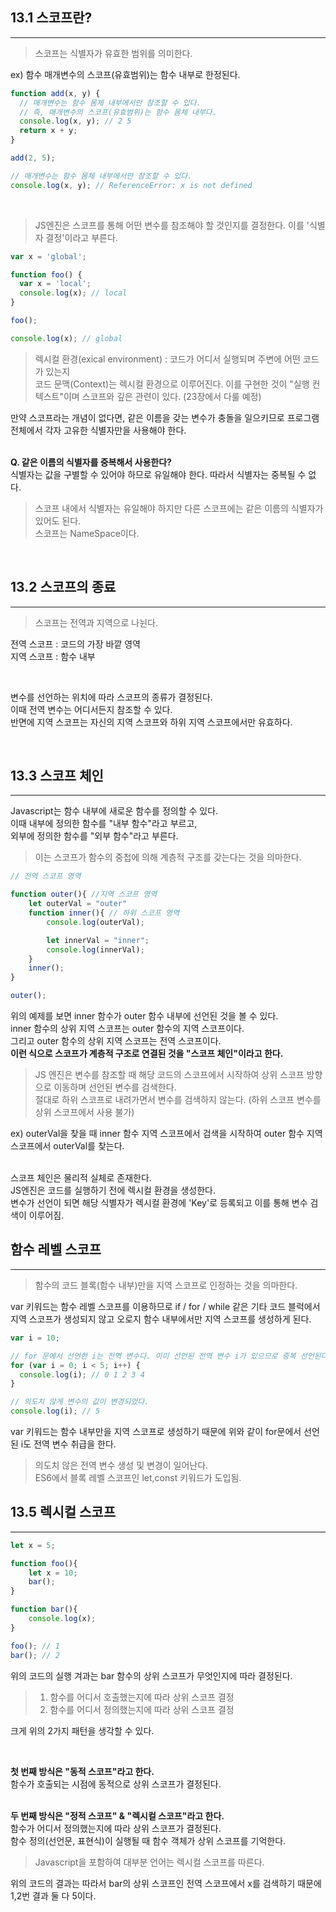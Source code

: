 ## 13.1 스코프란?
---
> 스코프는 식별자가 유효한 범위를 의미한다.

ex) 함수 매개변수의 스코프(유효범위)는 함수 내부로 한정된다.

```javascript
function add(x, y) {
  // 매개변수는 함수 몸체 내부에서만 참조할 수 있다.
  // 즉, 매개변수의 스코프(유효범위)는 함수 몸체 내부다.
  console.log(x, y); // 2 5
  return x + y;
}

add(2, 5);

// 매개변수는 함수 몸체 내부에서만 참조할 수 있다.
console.log(x, y); // ReferenceError: x is not defined
```

<br>

> JS엔진은 스코프를 통해 어떤 변수를 참조해야 할 것인지를 결정한다. 이를 '식별자 결정'이라고 부른다.
> 
```javascript
var x = 'global';

function foo() {
  var x = 'local';
  console.log(x); // local
}

foo();

console.log(x); // global
```

> 렉시컬 환경(exical environment) : 코드가 어디서 실행되며 주변에 어떤 코드가 있는지<br>
> 코드 문맥(Context)는 렉시컬 환경으로 이루어진다. 이를 구현한 것이 "실행 컨텍스트"이며 스코프와 깊은 관련이 있다. (23장에서 다룰 예정)<br>

만약 스코프라는 개념이 없다면, 같은 이름을 갖는 변수가 충돌을 일으키므로 프로그램 전체에서 각자 고유한 식별자만을 사용해야 한다.<br>
<br>


**Q. 같은 이름의 식별자를 중복해서 사용한다?**<br>
식별자는 값을 구별할 수 있어야 하므로 유일해야 한다.
따라서 식별자는 중복될 수 없다.

> 스코프 내에서 식별자는 유일해야 하지만 다른 스코프에는 같은 이름의 식별자가 있어도 된다.<br>
> 스코프는 NameSpace이다.<br>

<br>


## 13.2 스코프의 종료
---

> 스코프는 전역과 지역으로 나뉜다.

전역 스코프 : 코드의 가장 바깥 영역<br>
지역 스코프 : 함수 내부<br>

<br>

변수를 선언하는 위치에 따라 스코프의 종류가 결정된다. <br>
이때 전역 변수는 어디서든지 참조할 수 있다.<br>
반면에 지역 스코프는 자신의 지역 스코프와 하위 지역 스코프에서만 유효하다.<br>

<br>

## 13.3 스코프 체인
---

Javascript는 함수 내부에 새로운 함수를 정의할 수 있다.<br>
이때 내부에 정의한 함수를 "내부 함수"라고 부르고,<br>
외부에 정의한 함수를 "외부 함수"라고 부른다.<br>

> 이는 스코프가 함수의 중첩에 의해 계층적 구조를 갖는다는 것을 의마한다.

```javascript
// 전역 스코프 영역

function outer(){ //지역 스코프 영역
    let outerVal = "outer"
    function inner(){ // 하위 스코프 영역
        console.log(outerVal);

        let innerVal = "inner";
        console.log(innerVal);
    }
    inner();
}

outer();
```

위의 예제를 보면 inner 함수가 outer 함수 내부에 선언된 것을 볼 수 있다.  <br>
inner 함수의 상위 지역 스코프는 outer 함수의 지역 스코프이다.<br>
그리고 outer 함수의 상위 지역 스코프는 전역 스코프이다.<br>
**이런 식으로 스코프가 계층적 구조로 연결된 것을 "스코프 체인"이라고 한다.**<br>

> JS 엔진은 변수를 참조할 때 해당 코드의 스코프에서 시작하여 상위 스코프 방향으로 이동하며 선언된 변수를 검색한다.<br>
> 절대로 하위 스코프로 내려가면서 변수를 검색하지 않는다. (하위 스코프 변수를 상위 스코프에서 사용 불가)<br>

ex) outerVal을 찾을 때 inner 함수 지역 스코프에서 검색을 시작하여 outer 함수 지역 스코프에서 outerVal를 찾는다.
<br>
<br>

스코프 체인은 물리적 실체로 존재한다.<br>
JS엔진은 코드를 실행하기 전에 렉시컬 환경을 생성한다. <br>
변수가 선언이 되면 해당 식별자가 렉시컬 환경에 'Key'로 등록되고 이를 통해 변수 검색이 이루어짐.<br>


## 함수 레벨 스코프
---

> 함수의 코드 블록(함수 내부)만을 지역 스코프로 인정하는 것을 의마한다.

var 키워드는 함수 레벨 스코프를 이용하므로 if / for / while 같은 기타 코드 블럭에서 지역 스코프가 생성되지 않고 오로지 함수 내부에서만 지역 스코프를 생성하게 된다. 
```javascript
var i = 10;

// for 문에서 선언한 i는 전역 변수다. 이미 선언된 전역 변수 i가 있으므로 중복 선언된다.
for (var i = 0; i < 5; i++) {
  console.log(i); // 0 1 2 3 4
}

// 의도치 않게 변수의 값이 변경되었다.
console.log(i); // 5
```

var 키워드는 함수 내부만을 지역 스코프로 생성하기 때문에 위와 같이 for문에서 선언된 i도 전역 변수 취급을 한다.

> 의도치 않은 전역 변수 생성 및 변경이 일어난다.<br>
> ES6에서 블록 레벨 스코프인 let,const 키워드가 도입됨.<br>

## 13.5 렉시컬 스코프
---

```javascript
let x = 5;

function foo(){
    let x = 10;
    bar();
}

function bar(){
    console.log(x);
}

foo(); // 1
bar(); // 2
```

위의 코드의 실행 겨과는 bar 함수의 상위 스코프가 무엇인지에 따라 결정된다.<br>

> 1. 함수를 어디서 호출했는지에 따라 상위 스코프 결정<br>
> 2. 함수를 어디서 정의했는지에 따라 상위 스코프 결정<br>

크게 위의 2가지 패턴을 생각할 수 있다. <br>

<br>

**첫 번째 방식은 "동적 스코프"라고 한다.** <br>
함수가 호출되는 시점에 동적으로 상위 스코프가 결정된다.<br>
<br>

**두 번째 방식은 "정적 스코프" & "렉시컬 스코프"라고 한다.** <br>
함수가 어디서 정의했는지에 따라 상위 스코프가 결정된다.<br>
함수 정의(선언문, 표현식)이 실행될 때 함수 객체가 상위 스코프를 기억한다.<br>

> Javascript을 포함하여 대부분 언어는 렉시컬 스코프를 따른다.

위의 코드의 결과는 따라서 bar의 상위 스코프인 전역 스코프에서 x를 검색하기 때문에 1,2번 결과 둘 다 5이다.









